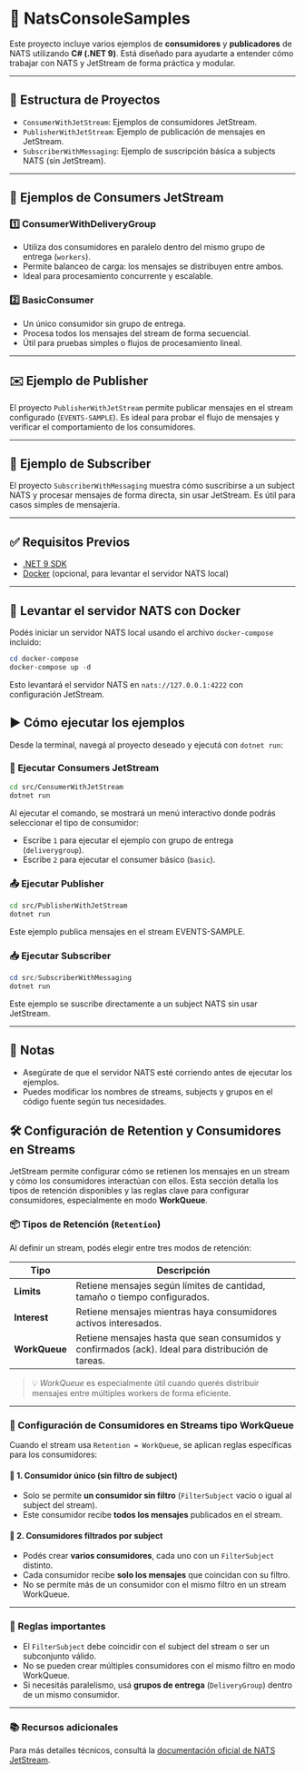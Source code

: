 # 🚀 NatsConsoleSamples

Este proyecto incluye varios ejemplos de **consumidores** y **publicadores** de NATS utilizando **C# (.NET 9)**. Está diseñado para ayudarte a entender cómo trabajar con NATS y JetStream de forma práctica y modular.

---

## 📁 Estructura de Proyectos

- `ConsumerWithJetStream`: Ejemplos de consumidores JetStream.
- `PublisherWithJetStream`: Ejemplo de publicación de mensajes en JetStream.
- `SubscriberWithMessaging`: Ejemplo de suscripción básica a subjects NATS (sin JetStream).

---

## 🎯 Ejemplos de Consumers JetStream

### 1️⃣ ConsumerWithDeliveryGroup

- Utiliza dos consumidores en paralelo dentro del mismo grupo de entrega (`workers`).
- Permite balanceo de carga: los mensajes se distribuyen entre ambos.
- Ideal para procesamiento concurrente y escalable.

### 2️⃣ BasicConsumer

- Un único consumidor sin grupo de entrega.
- Procesa todos los mensajes del stream de forma secuencial.
- Útil para pruebas simples o flujos de procesamiento lineal.

---

## ✉️ Ejemplo de Publisher

El proyecto `PublisherWithJetStream` permite publicar mensajes en el stream configurado (`EVENTS-SAMPLE`). Es ideal para probar el flujo de mensajes y verificar el comportamiento de los consumidores.

---

## 📡 Ejemplo de Subscriber

El proyecto `SubscriberWithMessaging` muestra cómo suscribirse a un subject NATS y procesar mensajes de forma directa, sin usar JetStream. Es útil para casos simples de mensajería.

---

## ✅ Requisitos Previos

- [.NET 9 SDK](https://dotnet.microsoft.com/)
- [Docker](https://www.docker.com/) (opcional, para levantar el servidor NATS local)

---

## 🐳 Levantar el servidor NATS con Docker

Podés iniciar un servidor NATS local usando el archivo `docker-compose` incluido:

```powershell
cd docker-compose
docker-compose up -d
```

Esto levantará el servidor NATS en `nats://127.0.0.1:4222` con configuración JetStream.

## ▶️ Cómo ejecutar los ejemplos

Desde la terminal, navegá al proyecto deseado y ejecutá con `dotnet run`:

### 🧪 Ejecutar Consumers JetStream

```bash
cd src/ConsumerWithJetStream
dotnet run
```

Al ejecutar el comando, se mostrará un menú interactivo donde podrás seleccionar el tipo de consumidor:

- Escribe `1` para ejecutar el ejemplo con grupo de entrega (`deliverygroup`).
- Escribe `2` para ejecutar el consumer básico (`basic`).


### 📤 Ejecutar Publisher

```bash
cd src/PublisherWithJetStream
dotnet run
```
Este ejemplo publica mensajes en el stream EVENTS-SAMPLE.

### 📥 Ejecutar Subscriber

```powershell
cd src/SubscriberWithMessaging
dotnet run
```
Este ejemplo se suscribe directamente a un subject NATS sin usar JetStream.

---

## 📝 Notas

- Asegúrate de que el servidor NATS esté corriendo antes de ejecutar los ejemplos.
- Puedes modificar los nombres de streams, subjects y grupos en el código fuente según tus necesidades.

## 🛠️ Configuración de Retention y Consumidores en Streams

JetStream permite configurar cómo se retienen los mensajes en un stream y cómo los consumidores interactúan con ellos. Esta sección detalla los tipos de retención disponibles y las reglas clave para configurar consumidores, especialmente en modo **WorkQueue**.

### 📦 Tipos de Retención (`Retention`)

Al definir un stream, podés elegir entre tres modos de retención:

| Tipo         | Descripción                                                                 |
|--------------|------------------------------------------------------------------------------|
| **Limits**   | Retiene mensajes según límites de cantidad, tamaño o tiempo configurados.   |
| **Interest** | Retiene mensajes mientras haya consumidores activos interesados.            |
| **WorkQueue**| Retiene mensajes hasta que sean consumidos y confirmados (ack). Ideal para distribución de tareas. |

> 💡 *WorkQueue* es especialmente útil cuando querés distribuir mensajes entre múltiples workers de forma eficiente.

---

### 👥 Configuración de Consumidores en Streams tipo WorkQueue

Cuando el stream usa `Retention = WorkQueue`, se aplican reglas específicas para los consumidores:

#### 🔹 1. Consumidor único (sin filtro de subject)

- Solo se permite **un consumidor sin filtro** (`FilterSubject` vacío o igual al subject del stream).
- Este consumidor recibe **todos los mensajes** publicados en el stream.

#### 🔹 2. Consumidores filtrados por subject

- Podés crear **varios consumidores**, cada uno con un `FilterSubject` distinto.
- Cada consumidor recibe **solo los mensajes** que coincidan con su filtro.
- No se permite más de un consumidor con el mismo filtro en un stream WorkQueue.

---

### 📌 Reglas importantes

- El `FilterSubject` debe coincidir con el subject del stream o ser un subconjunto válido.
- No se pueden crear múltiples consumidores con el mismo filtro en modo WorkQueue.
- Si necesitás paralelismo, usá **grupos de entrega** (`DeliveryGroup`) dentro de un mismo consumidor.

---

### 📚 Recursos adicionales

Para más detalles técnicos, consultá la [documentación oficial de NATS JetStream](https://docs.nats.io/jetstream/concepts/consumers#work-queue-consumers).

